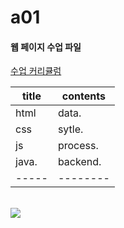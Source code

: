 # a01
#### 웹 페이지 수업 파일

<a href="https://docs.google.com/spreadsheets/d/1HG_dOJp-P5N16dK5TnKN7ECE8K1BvNeQz3_8bXNce9w/edit#gid=89749885">수업 커리큘럼</a> <br>

| title | contents |
| ----- | -------- |
| html  | data.    |
| css   | sytle.   |
| js    | process. |
| java. | backend. |
| ----- | -------- |

<br>
<img src="https://event.multicampus.com/backend/images/promotion/PR010149/pc/visual-06.png">
